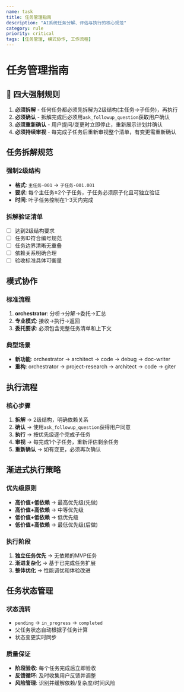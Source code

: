 ```yaml
---
name: task
title: 任务管理指南
description: "AI系统任务分解、评估与执行的核心规范"
category: rule
priority: critical
tags: [任务管理, 模式协作, 工作流程]
---
```


# 任务管理指南

## 🚨 四大强制规则

1. **必须拆解** - 任何任务都必须先拆解为2级结构(主任务→子任务)，再执行
2. **必须确认** - 拆解完成后必须用`ask_followup_question`获取用户确认
3. **必须重新确认** - 用户提问/变更时立即停止，重新展示计划并确认
4. **必须持续审视** - 每完成子任务后重新审视整个清单，有变更需重新确认

## 任务拆解规范

### 强制2级结构
- **格式**: `主任务-001` → `子任务-001.001`
- **要求**: 每个主任务≥2个子任务，子任务必须原子化且可独立验证
- **时间**: 叶子任务控制在1-3天内完成

### 拆解验证清单
- [ ] 达到2级结构要求
- [ ] 任务ID符合编号规范
- [ ] 任务边界清晰无重叠
- [ ] 依赖关系明确合理
- [ ] 验收标准具体可衡量

## 模式协作

### 标准流程
1. **orchestrator**: 分析→分解→委托→汇总
2. **专业模式**: 接收→执行→返回
3. **委托要求**: 必须包含完整任务清单和上下文

### 典型场景
- **新功能**: orchestrator → architect → code → debug → doc-writer
- **重构**: orchestrator → project-research → architect → code → giter

## 执行流程

### 核心步骤
1. **拆解** → 2级结构，明确依赖关系
2. **确认** → 使用`ask_followup_question`获得用户同意
3. **执行** → 按优先级逐个完成子任务
4. **审视** → 每完成1个子任务，重新评估剩余任务
5. **重新确认** → 如有变更，必须再次确认

## 渐进式执行策略

### 优先级原则
- **高价值+低依赖** → 最高优先级(先做)
- **高价值+高依赖** → 中等优先级
- **低价值+低依赖** → 低优先级
- **低价值+高依赖** → 最低优先级(后做)

### 执行阶段
1. **独立任务优先** → 无依赖的MVP任务
2. **渐进复杂化** → 基于已完成任务扩展
3. **整体优化** → 性能调优和体验改进

## 任务状态管理

### 状态流转
- `pending` → `in_progress` → `completed`
- 父任务状态自动根据子任务计算
- 状态变更实时同步

### 质量保证
- **阶段验收**: 每个任务完成后立即验收
- **反馈循环**: 及时收集用户反馈并调整
- **风险管理**: 识别并缓解依赖/复杂度/时间风险
